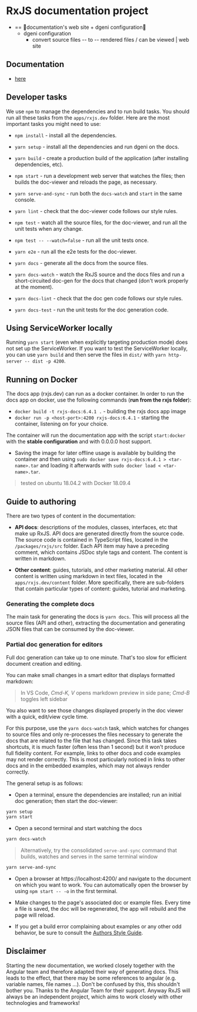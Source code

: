 # RxJS documentation project

* == 👀documentation's web site + dgeni configuration👀
  * dgeni configuration
    * convert source files -- to -- rendered files / can be viewed | web site

## Documentation
* [here](content/index.md)

## Developer tasks

We use `npm` to manage the dependencies and to run build tasks.
You should run all these tasks from the `apps/rxjs.dev` folder.
Here are the most important tasks you might need to use:

- `npm install` - install all the dependencies.
- `yarn setup` - install all the dependencies and run dgeni on the docs.

- `yarn build` - create a production build of the application (after installing dependencies, etc).

- `npm start` - run a development web server that watches the files; then builds the doc-viewer and reloads the page, as necessary.
- `yarn serve-and-sync` - run both the `docs-watch` and `start` in the same console.
- `yarn lint` - check that the doc-viewer code follows our style rules.
- `npm test` - watch all the source files, for the doc-viewer, and run all the unit tests when any change.
- `npm test -- --watch=false` - run all the unit tests once.
- `yarn e2e` - run all the e2e tests for the doc-viewer.

- `yarn docs` - generate all the docs from the source files.
- `yarn docs-watch` - watch the RxJS source and the docs files and run a short-circuited doc-gen for the docs that changed (don't work properly at the moment).
- `yarn docs-lint` - check that the doc gen code follows our style rules.
- `yarn docs-test` - run the unit tests for the doc generation code.

## Using ServiceWorker locally

Running `yarn start` (even when explicitly targeting production mode) does not set up the
ServiceWorker. If you want to test the ServiceWorker locally, you can use `yarn build` and then
serve the files in `dist/` with `yarn http-server -- dist -p 4200`.

## Running on Docker

The docs app (rxjs.dev) can run as a docker container.
In order to run the docs app on docker, use the following commands (**run from the rxjs folder**):

- `docker build -t rxjs-docs:6.4.1 .` - building the rxjs docs app image
- `docker run -p <host-port>:4200 rxjs-docs:6.4.1` - starting the container, listening on _<host-port>_ for your choice.

The container will run the documentation app with the script `start:docker` with the **stable configuration** and with 0.0.0.0 host support.

- Saving the image for later offline usage is available by building the container and then using `sudo docker save rxjs-docs:6.4.1 > <tar-name>.tar`
  and loading it afterwards with `sudo docker load < <tar-name>.tar`.

> tested on ubuntu 18.04.2 with Docker 18.09.4

## Guide to authoring

There are two types of content in the documentation:

- **API docs**: descriptions of the modules, classes, interfaces, etc that make up RxJS.
  API docs are generated directly from the source code.
  The source code is contained in TypeScript files, located in the `/packages/rxjs/src` folder.
  Each API item may have a preceding comment, which contains JSDoc style tags and content.
  The content is written in markdown.

- **Other content**: guides, tutorials, and other marketing material.
  All other content is written using markdown in text files, located in the `apps/rxjs.dev/content` folder.
  More specifically, there are sub-folders that contain particular types of content: guides, tutorial and marketing.

### Generating the complete docs

The main task for generating the docs is `yarn docs`. This will process all the source files (API and other),
extracting the documentation and generating JSON files that can be consumed by the doc-viewer.

### Partial doc generation for editors

Full doc generation can take up to one minute. That's too slow for efficient document creation and editing.

You can make small changes in a smart editor that displays formatted markdown:

> In VS Code, _Cmd-K, V_ opens markdown preview in side pane; _Cmd-B_ toggles left sidebar

You also want to see those changes displayed properly in the doc viewer
with a quick, edit/view cycle time.

For this purpose, use the `yarn docs-watch` task, which watches for changes to source files and only
re-processes the files necessary to generate the docs that are related to the file that has changed.
Since this task takes shortcuts, it is much faster (often less than 1 second) but it won't produce full
fidelity content. For example, links to other docs and code examples may not render correctly. This is
most particularly noticed in links to other docs and in the embedded examples, which may not always render
correctly.

The general setup is as follows:

- Open a terminal, ensure the dependencies are installed; run an initial doc generation; then start the doc-viewer:

```bash
yarn setup
yarn start
```

- Open a second terminal and start watching the docs

```bash
yarn docs-watch
```

> Alternatively, try the consolidated `serve-and-sync` command that builds, watches and serves in the same terminal window

```bash
yarn serve-and-sync
```

- Open a browser at https://localhost:4200/ and navigate to the document on which you want to work.
  You can automatically open the browser by using `npm start -- -o` in the first terminal.

- Make changes to the page's associated doc or example files. Every time a file is saved, the doc will
  be regenerated, the app will rebuild and the page will reload.

- If you get a build error complaining about examples or any other odd behavior, be sure to consult
  the [Authors Style Guide](https://angular.io/guide/docs-style-guide).

## Disclaimer

Starting the new documentation, we worked closely together with the Angular team and therefore adapted their way of generating docs. This leads to the effect, that there may be some references to angular (e.g. variable names, file names ...). Don't be confused by this, this shouldn't bother you. Thanks to the Angular Team for their support.
Anyway RxJS will always be an independent project, which aims to work closely with other technologies and frameworks!
